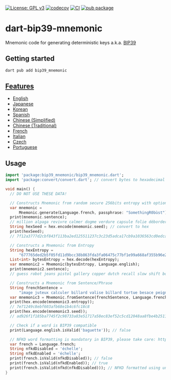 [![License: GPL v3](https://img.shields.io/badge/License-GPLv3-blue.svg)](https://www.gnu.org/licenses/gpl-3.0)
[![codecov](https://codecov.io/gh/ethicnology/dart-bip39-mnemonic/branch/main/graph/badge.svg)](https://codecov.io/gh/ethicnology/dart-bip39-mnemonic)
[![CI](https://github.com/ethicnology/dart-bip39-mnemonic/actions/workflows/dart.yml/badge.svg)](https://github.com/ethicnology/dart-bip39-mnemonic/actions/workflows/dart.yml)
[![pub package](https://img.shields.io/pub/v/bip39_mnemonic.svg)](https://pub.dartlang.org/packages/bip39_mnemonic)

# dart-bip39-mnemonic
Mnemonic code for generating deterministic keys a.k.a. [BIP39](https://github.com/bitcoin/bips/blob/master/bip-0039.mediawiki)  

## Getting started
```sh
dart pub add bip39_mnemonic
```


## [Features](https://github.com/bitcoin/bips/blob/master/bip-0039/bip-0039-wordlists.md)
* [English](https://github.com/bitcoin/bips/blob/master/bip-0039/english.txt)
* [Japanese](https://github.com/bitcoin/bips/blob/master/bip-0039/japanese.txt)
* [Korean](https://github.com/bitcoin/bips/blob/master/bip-0039/korean.txt)
* [Spanish](https://github.com/bitcoin/bips/blob/master/bip-0039/spanish.txt)
* [Chinese (Simplified)](https://github.com/bitcoin/bips/blob/master/bip-0039/chinese_simplified.txt)
* [Chinese (Traditional)](https://github.com/bitcoin/bips/blob/master/bip-0039/chinese_traditional.txt)
* [French](https://github.com/bitcoin/bips/blob/master/bip-0039/french.txt)
* [Italian](https://github.com/bitcoin/bips/blob/master/bip-0039/italian.txt)
* [Czech](https://github.com/bitcoin/bips/blob/master/bip-0039/czech.txt)
* [Portuguese](https://github.com/bitcoin/bips/blob/master/bip-0039/portuguese.txt)

## Usage

```dart
import 'package:bip39_mnemonic/bip39_mnemonic.dart';
import 'package:convert/convert.dart'; // convert bytes to hexadecimal and vice-versa

void main() {
  // DO NOT USE THESE DATA!

  // Constructs Mnemonic from random secure 256bits entropy with optional passphrase
  var mnemonic =
      Mnemonic.generate(Language.french, passphrase: "SomethingR0bùst");
  print(mnemonic.sentence);
  // million alpaga revivre calmer dogme verdure capsule folie déborder facette lanceur saboter recycler tripler symbole savant rieur jeudi outrager volume situer jardin civil reculer
  String hexSeed = hex.encode(mnemonic.seed); // convert to hex
  print(hexSeed);
  // 7f12a3777d2cbf843f113ba2ed125511237c3c23d5adca17cb9a1036563cd0edca879ff374f224d40ca8a29942955644be61468baf6d84ba46651c5839420fe5

  // Constructs a Mnemonic from Entropy
  String hexEntropy =
      "677765ded2b5f05fd11d9bcc38b863fda3fa06475c77bf1e99a668af355b96e2";
  List<int> bytesEntropy = hex.decode(hexEntropy);
  var mnemonic2 = Mnemonic(bytesEntropy, Language.english);
  print(mnemonic2.sentence);
  // guess robot jeans pistol gallery copper dutch recall slow shift body win distance add buddy moment sample visit hat spend viable punch fortune faith

  // Constructs a Mnemonic from Sentence/Phrase
  String frenchSentence =
      "image juteux calculer billard valise billard tortue besace peigne corbeau adroit littoral";
  var mnemonic3 = Mnemonic.fromSentence(frenchSentence, Language.french);
  print(hex.encode(mnemonic3.entropy));
  // 7e71249c8ebf603afb68e1b4c6fc18c8
  print(hex.encode(mnemonic3.seed));
  // ad926f1f185ba7745f2c98733a83e51717a58ec83ef52c5cd12048aa8fbe4b2511cf12c2a514d2886510f7020b8a0c1c75bedacfbb3b34cd2f3d8d2c038d531e

  // Check if a word is BIP39 compatible
  print(Language.english.isValid('baguette')); // false

  // NFKD word formatting is mandatory in BIP39, please take care: https://github.com/flutter/flutter/issues/104927#issuecomment-1141140735
  var french = Language.french;
  String nfkdDisabled = 'échelle';
  String nfkdEnabled = 'échelle';
  print(french.isValid(nfkdDisabled)); // false
  print(french.isValid(nfkdEnabled)); // true
  print(french.isValid(nfkd(nfkdDisabled))); // NFKD formatted using unorm
}

```